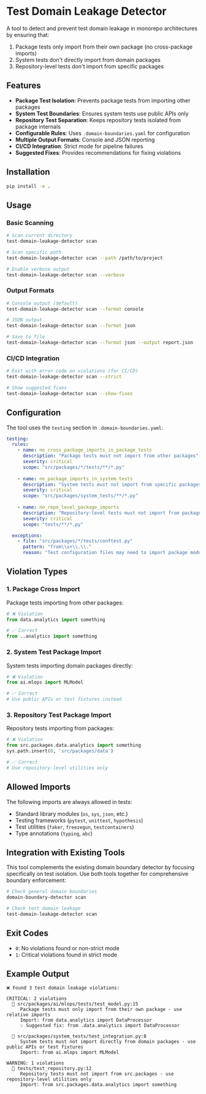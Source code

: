 # Test Domain Leakage Detector

A tool to detect and prevent test domain leakage in monorepo architectures by ensuring that:

1. Package tests only import from their own package (no cross-package imports)
2. System tests don't directly import from domain packages
3. Repository-level tests don't import from specific packages

## Features

- **Package Test Isolation**: Prevents package tests from importing other packages
- **System Test Boundaries**: Ensures system tests use public APIs only
- **Repository Test Separation**: Keeps repository tests isolated from package internals
- **Configurable Rules**: Uses `.domain-boundaries.yaml` for configuration
- **Multiple Output Formats**: Console and JSON reporting
- **CI/CD Integration**: Strict mode for pipeline failures
- **Suggested Fixes**: Provides recommendations for fixing violations

## Installation

```bash
pip install -e .
```

## Usage

### Basic Scanning

```bash
# Scan current directory
test-domain-leakage-detector scan

# Scan specific path
test-domain-leakage-detector scan --path /path/to/project

# Enable verbose output
test-domain-leakage-detector scan --verbose
```

### Output Formats

```bash
# Console output (default)
test-domain-leakage-detector scan --format console

# JSON output
test-domain-leakage-detector scan --format json

# Save to file
test-domain-leakage-detector scan --format json --output report.json
```

### CI/CD Integration

```bash
# Exit with error code on violations (for CI/CD)
test-domain-leakage-detector scan --strict

# Show suggested fixes
test-domain-leakage-detector scan --show-fixes
```

## Configuration

The tool uses the `testing` section in `.domain-boundaries.yaml`:

```yaml
testing:
  rules:
    - name: no_cross_package_imports_in_package_tests
      description: "Package tests must not import from other packages"
      severity: critical
      scope: "src/packages/*/tests/**/*.py"
    
    - name: no_package_imports_in_system_tests  
      description: "System tests must not import from specific packages"
      severity: critical
      scope: "src/packages/system_tests/**/*.py"
    
    - name: no_repo_level_package_imports
      description: "Repository-level tests must not import from packages"
      severity: critical
      scope: "tests/**/*.py"

  exceptions:
    - file: "src/packages/*/tests/conftest.py"
      pattern: "from\\s+\\.\\."
      reason: "Test configuration files may need to import package modules for fixtures"
```

## Violation Types

### 1. Package Cross Import
Package tests importing from other packages:
```python
# ❌ Violation
from data.analytics import something

# ✅ Correct
from ..analytics import something
```

### 2. System Test Package Import
System tests importing domain packages directly:
```python
# ❌ Violation  
from ai.mlops import MLModel

# ✅ Correct
# Use public APIs or test fixtures instead
```

### 3. Repository Test Package Import
Repository tests importing from packages:
```python
# ❌ Violation
from src.packages.data.analytics import something
sys.path.insert(0, 'src/packages/data')

# ✅ Correct
# Use repository-level utilities only
```

## Allowed Imports

The following imports are always allowed in tests:
- Standard library modules (`os`, `sys`, `json`, etc.)
- Testing frameworks (`pytest`, `unittest`, `hypothesis`)  
- Test utilities (`faker`, `freezegun`, `testcontainers`)
- Type annotations (`typing`, `abc`)

## Integration with Existing Tools

This tool complements the existing domain boundary detector by focusing specifically on test isolation. Use both tools together for comprehensive boundary enforcement:

```bash
# Check general domain boundaries
domain-boundary-detector scan

# Check test domain leakage
test-domain-leakage-detector scan
```

## Exit Codes

- `0`: No violations found or non-strict mode
- `1`: Critical violations found in strict mode

## Example Output

```
❌ Found 3 test domain leakage violations:

CRITICAL: 2 violations
  📁 src/packages/ai/mlops/tests/test_model.py:15
     Package tests must only import from their own package - use relative imports
     Import: from data.analytics import DataProcessor
     💡 Suggested fix: from .data.analytics import DataProcessor

  📁 src/packages/system_tests/test_integration.py:8
     System tests must not import directly from domain packages - use public APIs or test fixtures
     Import: from ai.mlops import MLModel

WARNING: 1 violations
  📁 tests/test_repository.py:12
     Repository tests must not import from src.packages - use repository-level utilities only
     Import: from src.packages.data.analytics import something
```